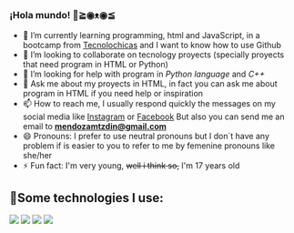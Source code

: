 ### ¡Hola mundo! 👋≧◉ᴥ◉≦

- 🌱 I’m currently learning programming, html and JavaScript, in a bootcamp from [Tecnolochicas](https://tecnolochicas.mx/) and I want to know how to use Github
- 👯 I’m looking to collaborate on tecnology proyects (specially proyects that need program in HTML or Python)
- 🤔 I’m looking for help with program in *Python language* and *C++*
- 💬 Ask me about my proyects in HTML, in fact you can ask me about program in HTML if you need help or inspiration 
- 📫 How to reach me, I usually respond quickly the messages on my social media like [Instagram](https://www.instagram.com/notifications/) or [Facebook](https://www.facebook.com/) But also you can send me an email to **mendozamtzdin@gmail.com** 
- 😄 Pronouns: I prefer to use neutral pronouns but I don´t have any problem if is easier to you to refer to me by femenine pronouns like she/her 
- ⚡ Fun fact: I'm very young, ~~well i think so,~~ I'm 17 years old 

## 🎇Some technologies I use: 

<img src="https://img.shields.io/badge/HTML5-E34F26?style=for-the-badge&logo=html5&logoColor=white"/> <img src="https://img.shields.io/badge/CSS3-1572B6?style=for-the-badge&logo=css3&logoColor=white"/> <img src="https://img.shields.io/badge/JavaScript-323330?style=for-the-badge&logo=javascript&logoColor=F7DF1E"/> <img src="https://img.shields.io/badge/HTML5-E34F26?style=for-the-badge&logo=html5&logoColor=white"/>
